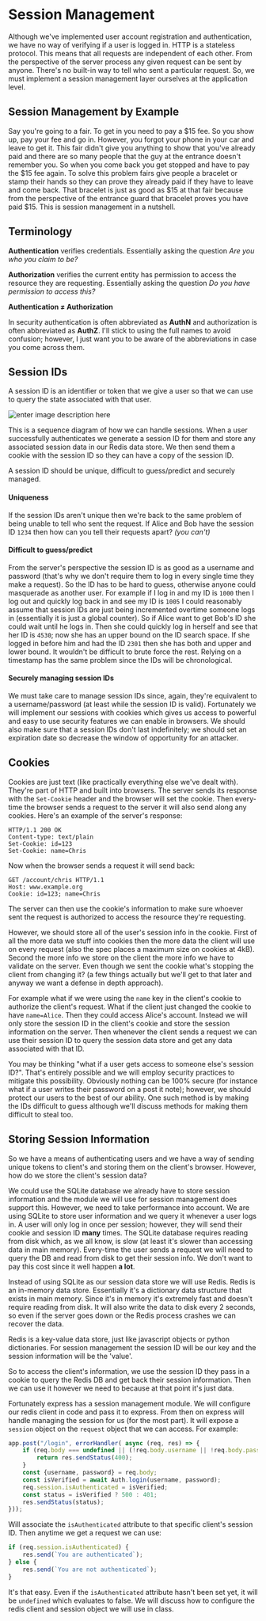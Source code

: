 # Session Management

Although we've implemented user account registration and authentication, we have no way of verifying if a user is logged in. HTTP is a stateless protocol. This means that all requests are independent of each other. From the perspective of the server process any given request can be sent by anyone. There's no built-in way to tell who sent a particular request. So, we must implement a session management layer ourselves at the application level.

## Session Management by Example

Say you're going to a fair. To get in you need to pay a $15 fee. So you show up, pay your fee and go in. However, you forgot your phone in your car and leave to get it. This fair didn't give you anything to show that you've already paid and there are so many people that the guy at the entrance doesn't remember you. So when you come back you get stopped and have to pay the $15 fee again. To solve this problem fairs give people a bracelet or stamp their hands so they can prove they already paid if they have to leave and come back. That bracelet is just as good as $15 at that fair because from the perspective of the entrance guard that bracelet proves you have paid $15. This is session management in a nutshell. 

## Terminology

**Authentication** verifies credentials. Essentially asking the question *Are you who you claim to be?*

**Authorization** verifies the current entity has permission to access the resource they are requesting. Essentially asking the question *Do you have permission to access this?*

**Authentication ≠ Authorization**

In security authentication is often abbreviated as **AuthN** and authorization is often abbreviated as **AuthZ**. I'll stick to using the full names to avoid confusion; however, I just want you to be aware of the abbreviations in case you come across them.


## Session IDs

A session ID is an identifier or token that we give a user so that we can use to query the state associated with that user. 

![enter image description here](https://i.imgur.com/9SWDvx2.png)

This is a sequence diagram of how we can handle sessions. When a user successfully authenticates we generate a session ID for them and store any associated session data in our Redis data store. We then send them a cookie with the session ID so they can have a copy of the session ID.

A session ID should be unique, difficult to guess/predict and securely managed.

#### Uniqueness
If the session IDs aren't unique then we're back to the same problem of being unable to tell who sent the request. If Alice and Bob have the session ID `1234` then how can you tell their requests apart? *(you can't)*

#### Difficult to guess/predict
From the server's perspective the session ID is as good as a username and password (that's why we don't require them to log in every single time they make a request). So the ID has to be hard to guess, otherwise anyone could masquerade as another user. For example if I log in and my ID is `1000` then I log out and quickly log back in and see my ID is `1005` I could reasonably assume that session IDs are just being incremented overtime someone logs in (essentially it is just a global counter). So if Alice want to get Bob's ID she could wait until he logs in. Then she could quickly log in herself and see that her ID is `4530`; now she has an upper bound on the ID search space. If she logged in before him and had the ID `2301` then she has both and upper and lower bound. It wouldn't be difficult to brute force the rest. Relying on a timestamp has the same problem since the IDs will be chronological.

#### Securely managing session IDs

We must take care to manage session IDs since, again, they're equivalent to a username/password (at least while the session ID is valid). Fortunately we will implement our sessions with cookies which gives us access to powerful and easy to use security features we can enable in browsers. We should also make sure that a session IDs don't last indefinitely; we should set an expiration date so decrease the window of opportunity for an attacker.

## Cookies

Cookies are just text (like practically everything else we've dealt with). They're part of HTTP and built into browsers. The server sends its response with the `Set-Cookie` header and the browser will set the cookie. Then every-time the browser sends a request to the server it will also send along any cookies. Here's an example of the server's response:

```
HTTP/1.1 200 OK
Content-type: text/plain
Set-Cookie: id=123
Set-Cookie: name=Chris

```

Now when the browser sends a request it will send back:

```
GET /account/chris HTTP/1.1
Host: www.example.org
Cookie: id=123; name=Chris
```

The server can then use the cookie's information to make sure whoever sent the request is authorized to access the resource they're requesting.

However, we should store all of the user's session info in the cookie. First of all the more data we stuff into cookies then the more data the client will use on every request (also the spec places a maximum size on cookies at 4kB). Second the more info we store on the client the more info we have to validate on the server. Even though we sent the cookie what's stopping the client from changing it? (a few things actually but we'll get to that later and anyway we want a defense in depth approach). 

For example what if we were using the `name` key in the client's cookie to authorize the client's request. What if the client just changed the cookie to have `name=Alice`. Then they could access Alice's account. Instead we will only store the session ID in the client's cookie and store the session information on the server. Then whenever the client sends a request we can use their session ID to query the session data store and get any data associated with that ID. 

You may be thinking "what if a user gets access to someone else's session ID?".  That's entirely possible and we will employ security practices to mitigate this possibility. Obviously nothing can be 100% secure (for instance what if a user writes their password on a post it note); however, we should protect our users to the best of our ability. One such method is by making the IDs difficult to guess although we'll discuss methods for making them difficult to steal too.


## Storing Session Information

So we have a means of authenticating users and we have a way of sending unique tokens to client's and storing them on the client's browser. However, how do we store the client's session data?

We could use the SQLite database we already have to store session information and the module we will use for session management does support this. However, we need to take performance into account. We are using SQLite to store user information and we query it whenever a user logs in. A user will only log in once per session; however, they will send their cookie and session ID **many** times. The SQLite database requires reading from disk which, as we all know, is slow (at least it's slower than accessing data in main memory). Every-time the user sends a request we will need to query the DB and read from disk to get their session info. We don't want to pay this cost since it well happen **a lot**.

Instead of using SQLite as our session data store we will use Redis. Redis is an in-memory data store. Essentially it's a dictionary data structure that exists in main memory. Since it's in memory it's extremely fast and doesn't require reading from disk. It will also write the data to disk every 2 seconds, so even if the server goes down or the Redis process crashes we can recover the data. 

Redis is a key-value data store, just like javascript objects or python dictionaries. For session management the session ID will be our key and the session information will be the 'value'.

So to access the client's information, we use the session ID they pass in a cookie to query the Redis DB and get back their session information. Then we can use it however we need to because at that point it's just data.

Fortunately express has a session management module. We will configure our redis client in code and pass it to express. From then on express will handle managing the session for us (for the most part). It will expose a `session` object on the `request` object that we can access. For example:

```javascript
app.post("/login", errorHandler( async (req, res) => {
    if (req.body === undefined || (!req.body.username || !req.body.password)) {
        return res.sendStatus(400);
    }
    const {username, password} = req.body;
    const isVerified = await Auth.login(username, password);
    req.session.isAuthenticated = isVerified;
    const status = isVerified ? 500 : 401;
    res.sendStatus(status);
}));
```

Will associate the `isAuthenticated` attribute to that specific client's session ID. Then anytime we get a request we can use:

```javascript
if (req.session.isAuthenticated) {
	res.send(`You are authenticated`);
} else {
	res.send(`You are not authenticated`);
}
```
It's that easy.  Even if the `isAuthenticated` attribute hasn't been set yet, it will be `undefined` which evaluates to false. We will discuss how to configure the redis client and session object we will use in class.
